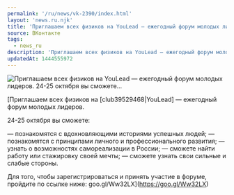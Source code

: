 ```yaml
---
permalink: '/ru/news/vk-2390/index.html'
layout: 'news.ru.njk'
title: 'Приглашаем всех физиков на YouLead — ежегодный форум молодых лидеров.  24-25 октября вы сможете…'
source: ВКонтакте
tags:
  - news_ru
description: 'Приглашаем всех физиков на YouLead — ежегодный форум молодых лидеров.  24-25 октября вы сможете…'
updatedAt: 1444555972
---
```

![Приглашаем всех физиков на YouLead — ежегодный форум молодых лидеров.  24-25 октября вы сможете…](https://sun9-45.userapi.com/c624729/v624729978/3d875/MlSlh6qv-RQ.jpg)

[Приглашаем всех физиков на [club39529468|YouLead] — ежегодный форум молодых лидеров.

24-25 октября вы сможете:

— познакомятся с вдохновляющими историями успешных людей;
— познакомятся с принципами личного и профессионального развития;
— узнать о возможностях самореализации в России; 
— сможете найти работу или стажировку своей мечты;
— сможете узнать свои сильные и слабые стороны.

Для того, чтобы зарегистрироваться и принять участие в форуме, пройдите по ссылке ниже: goo.gl/Ww32LX](https://goo.gl/Ww32LX)
